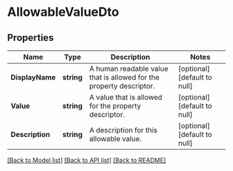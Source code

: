 # AllowableValueDto

## Properties
Name | Type | Description | Notes
------------ | ------------- | ------------- | -------------
**DisplayName** | **string** | A human readable value that is allowed for the property descriptor. | [optional] [default to null]
**Value** | **string** | A value that is allowed for the property descriptor. | [optional] [default to null]
**Description** | **string** | A description for this allowable value. | [optional] [default to null]

[[Back to Model list]](../README.md#documentation-for-models) [[Back to API list]](../README.md#documentation-for-api-endpoints) [[Back to README]](../README.md)

